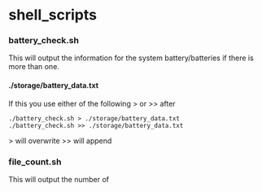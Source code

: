 # shell_scripts

### battery_check.sh

This will output the information for the system battery/batteries if there is more than one.

#### ./storage/battery_data.txt

If this you use either of the following > or >> after

```
./battery_check.sh > ./storage/battery_data.txt
./battery_check.sh >> ./storage/battery_data.txt
```

&gt; will overwrite
&gt;&gt; will append

### file_count.sh

This will output the number of
